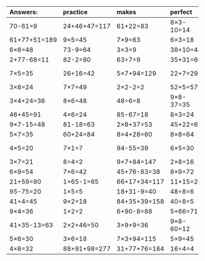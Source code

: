 | Answers: | practice | makes | perfect | ! |
| :--- | :--- | :--- | :--- | :--- |
| 70-61=9 | 24+46+47=117 | 61+22=83 | 8×3-10=14 | 97-9=88 | 
| 61+77+51=189 | 9×5=45 | 7×9=63 | 6×3=18 | 72÷9=8 | 
| 6×8=48 | 73-9=64 | 3×3=9 | 38+10=48 | 5×7-2=33 | 
| 2+77-68=11 | 82-2=80 | 63÷7=9 | 35+31=66 | 63-49=14 | 
| 7×5=35 | 26+16=42 | 5×7+94=129 | 22+7=29 | 59+53-6=106 | 
| 3×8=24 | 7×7=49 | 2×2-2=2 | 52+5=57 | 8×7=56 | 
| 3×4+24=36 | 8×6=48 | 48÷6=8 | 9×8-37=35 | 32÷4=8 | 
| 46+45=91 | 4×6=24 | 85-67=18 | 8×3=24 | 4×7=28 | 
| 9×7-15=48 | 81-18=63 | 2×8+37=53 | 45+22=67 | 85-48=37 | 
| 5×7=35 | 60+24=84 | 8×4+28=60 | 8×8=64 | 9×8-46=26 | 
| 4×5=20 | 7×1=7 | 94-55=39 | 6×5=30 | 18+56-46=28 | 
| 3×7=21 | 8÷4=2 | 9×7+84=147 | 2×8=16 | 32÷8=4 | 
| 6×9=54 | 7×6=42 | 45+76-83=38 | 8×9=72 | 2×3=6 | 
| 21+59=80 | 1+65-1=65 | 66+17+34=117 | 11+15=26 | 2×7+19=33 | 
| 95-75=20 | 1×5=5 | 18+31-9=40 | 48÷8=6 | 7×8+96=152 | 
| 41+4=45 | 9×2=18 | 84+35+39=158 | 40÷8=5 | 2×2=4 | 
| 9×4=36 | 1×2=2 | 6+90-8=88 | 5+66=71 | 3×9=27 | 
| 41+35-13=63 | 2×2+46=50 | 3×9+9=36 | 9×8-60=12 | 57+14=71 | 
| 5×6=30 | 3×6=18 | 7×3+94=115 | 5×9=45 | 14+54=68 | 
| 4×8=32 | 88+91+98=277 | 31+77+76=184 | 16÷4=4 | 12÷6=2 | 
